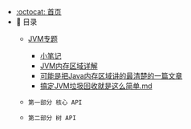 * [:octocat: 首页](/README)
* :memo: 目录
    * [JVM专题](/notes/jvm/Java虚拟机（jvm）.md)
        * [小笔记](/notes/jvm/JVM_paramlearn.md)
        * [JVM内存区域详解](/notes/jvm/JVM内存区域详解.md)
        * [可能是把Java内存区域讲的最清楚的一篇文章](/notes/jvm/可能是把Java内存区域讲的最清楚的一篇文章.md)
        * [搞定JVM垃圾回收就是这么简单.md](/notes/jvm/搞定JVM垃圾回收就是这么简单.md)
    * `第一部分 核心 API`
    
    * `第二部分 树 API`